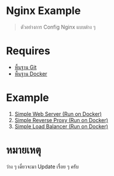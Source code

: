# Nginx Example 

> ตัวอย่างการ Config Nginx แบบต่าง ๆ

# Requires

- [พื้นฐาน Git](https://docs.google.com/presentation/d/15OPX4ho6uvhgOubxFxSp1Cl7myOlyQ7OBC9PoClMwBA/edit?usp=sharing)
- [พื้นฐาน Docker](https://docs.google.com/presentation/d/1NXArkIDFIJMmcvXY63cc5z7jIsbx8SDZqt76RqeuGwU/edit?usp=sharing)

# Example

1. [Simple Web Server (Run on Docker)](./simple-web-server/)
2. [Simple Reverse Proxy (Run on Docker)](./simple-reverse-proxy/)
3. [Simple Load Balancer (Run on Docker)](./simple-load-balancer/)

# หมายเหตุ

ว่าง ๆ เดี๋ยวจะมา Update เรื่อย ๆ ครับ


